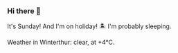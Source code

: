 ### Hi there :wave:

It's Sunday! And I'm on holiday! :desert_island: I'm probably sleeping.

Weather in Winterthur: clear, at +4°C.
